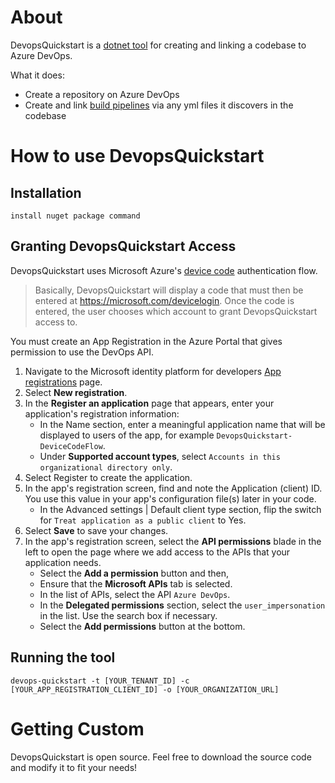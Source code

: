 # About 

DevopsQuickstart is a [dotnet tool](https://docs.microsoft.com/en-us/dotnet/core/tools/global-tools) for creating and linking a codebase to Azure DevOps.

What it does:
* Create a repository on Azure DevOps
* Create and link [build pipelines](https://docs.microsoft.com/en-us/azure/devops/pipelines/get-started/what-is-azure-pipelines?view=azure-devops) via any yml files it discovers in the codebase 


# How to use DevopsQuickstart

## Installation

`install nuget package command`


## Granting DevopsQuickstart Access 

DevopsQuickstart uses Microsoft Azure's [device code](https://docs.microsoft.com/en-us/azure/active-directory/develop/msal-authentication-flows#device-code) authentication flow. 

> Basically, DevopsQuickstart will display a code that must then be entered at https://microsoft.com/devicelogin. Once the code is entered, the user chooses which account to grant DevopsQuickstart access to.


You must create an App Registration in the Azure Portal that gives permission to use the DevOps API. 

1. Navigate to the Microsoft identity platform for developers [App registrations](https://go.microsoft.com/fwlink/?linkid=2083908) page.
2. Select **New registration**.
3. In the **Register an application** page that appears, enter your application's registration information:
    * In the Name section, enter a meaningful application name that will be displayed to users of the app, for example `DevopsQuickstart-DeviceCodeFlow`.
    * Under **Supported account types**, select `Accounts in this organizational directory only`.
4. Select Register to create the application.
5. In the app's registration screen, find and note the Application (client) ID. You use this value in your app's configuration file(s) later in your code.
    * In the Advanced settings | Default client type section, flip the switch for `Treat application as a public client` to Yes.
6. Select **Save** to save your changes.
7. In the app's registration screen, select the **API permissions** blade in the left to open the page where we add access to the APIs that your application needs.
    * Select the **Add a permission** button and then,
    * Ensure that the **Microsoft APIs** tab is selected.
    * In the list of APIs, select the API `Azure DevOps`.
    * In the **Delegated permissions** section, select the `user_impersonation` in the list. Use the search box if necessary.
    * Select the **Add permissions** button at the bottom.

## Running the tool 

`devops-quickstart -t [YOUR_TENANT_ID] -c [YOUR_APP_REGISTRATION_CLIENT_ID] -o [YOUR_ORGANIZATION_URL]`

# Getting Custom 

DevopsQuickstart is open source. Feel free to download the source code and modify it to fit your needs!